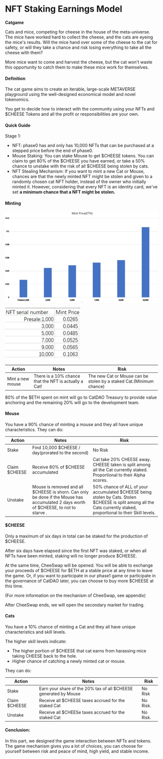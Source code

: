 # NFT Staking Earnings Model

**Catgame**

Cats and mice, competing for cheese in the house of the meta-universe. The mice have worked hard to collect the cheese, and the cats are eyeing the mice's results. Will the mice hand over some of the cheese to the cat for safety, or will they take a chance and risk losing everything to take all the cheese with them?

More mice want to come and harvest the cheese, but the cat won't waste this opportunity to catch them to make these mice work for themselves.

#### Definition

The cat game aims to create an iterable, large-scale METAVERSE playground using the well-designed economical model and novel tokenomics.

You get to decide how to interact with the community using your NFTs and $CHEESE Tokens and all the profit or responsibilities are your own.

#### Quick Guide

Stage 1:

* NFT: phase0 has and only has 10,000 NFTs that can be purchased at a stepped price before the end of phase0.
* Mouse Staking: You can stake Mouse to get $CHEESE tokens. You can claim to get 80% of the $CHEESE you have earned, or take a 50% chance to unstake with the risk of all $CHEESE being stolen by cats.
* NFT Stealing Mechanism: If you want to mint a new Cat or Mouse, chances are that the newly minted NFT might be stolen and given to a randomly chosen cat NFT holder, instead of the owner who initially minted it. However, considering that every NFT is an identity card, we've set **a minimum chance that a NFT might be stolen.**

#### Minting

![](<../.gitbook/assets/cat3 (1).jpg>)

![](../.gitbook/assets/8.jpg)

| Action           | Notes                                                 | Risk                                                                |
| ---------------- | ----------------------------------------------------- | ------------------------------------------------------------------- |
| Mint a new mouse | There is a 10% chance that the NFT is actually a Cat! | The new Cat or Mouse can be stolen by a staked Cat.(Minimum chance) |

80% of the $ETH spent on mint will go to CatDAO Treasury to provide value anchoring and the remaining 20% will go to the development team.

#### Mouse

You have a 90% chance of minting a mouse and they all have unique characteristics. They can do:

| Action        | Notes                                                                                                                                | Risk                                                                                                                                                                 |
| ------------- | ------------------------------------------------------------------------------------------------------------------------------------ | -------------------------------------------------------------------------------------------------------------------------------------------------------------------- |
| Stake         | Find 10,000 $CHEESE / day(prorated to the second)                                                                                    | No Risk                                                                                                                                                              |
| Claim $CHEESE | Receive 80% of $CHEESE accumulated                                                                                                   | Cat take 20% CHEESE away. CHEESE taken is split among all the Cat currently staked. Proportional to their Alpha scores.                                              |
| Unstake       | Mouse is removed and all $CHEESE is shorn. Can only be done if the Mouse has accumulated 2 days worth of $CHEESE, to not to starve . | 50% chance of ALL of your accumulated $CHEESE being stolen by Cats. Stolen $CHEESE is split among all the Cats currently staked, proportional to their Skill levels. |

#### $CHEESE

Only a maximum of six days in total can be staked for the production of $CHEESE.

After six days have elapsed since the first NFT was staked, or when all NFTs have been minted, staking will no longer produce $CHEESE.

At the same time, CheeSwap will be opened. You will be able to exchange your proceeds of $CHEESE for $ETH at a stable price at any time to leave the game. Or, if you want to participate in our phase1 game or participate in the governance of CatDAO later, you can choose to buy more $CHEESE at this time.

(For more information on the mechanism of CheeSwap, see appendix)

After CheeSwap ends, we will open the secondary market for trading.

#### Cats

You have a 10% chance of minting a Cat and they all have unique characteristics and skill levels.

The higher skill levels indicate:

* The higher portion of $CHEESE that cat earns from harassing mice taking CHEESE back to the hole.
* Higher chance of catching a newly minted cat or mouse.

They can do:

| Action        | Notes                                                            | Risk     |
| ------------- | ---------------------------------------------------------------- | -------- |
| Stake         | Earn your share of the 20% tax of all $CHEESE generated by Mouse | No Risk  |
| Claim $CHEESE | Receive all $CHEESE taxes accrued for the staked Cat             | No Risk. |
| Unstake       | Receive all $CHEESe taxes accrued for the staked Cat             | No Risk. |

#### Conclusion:

In this part, we designed the game interaction between NFTs and tokens. The game mechanism gives you a lot of choices, you can choose for yourself between risk and peace of mind, high yield,  and stable income.
